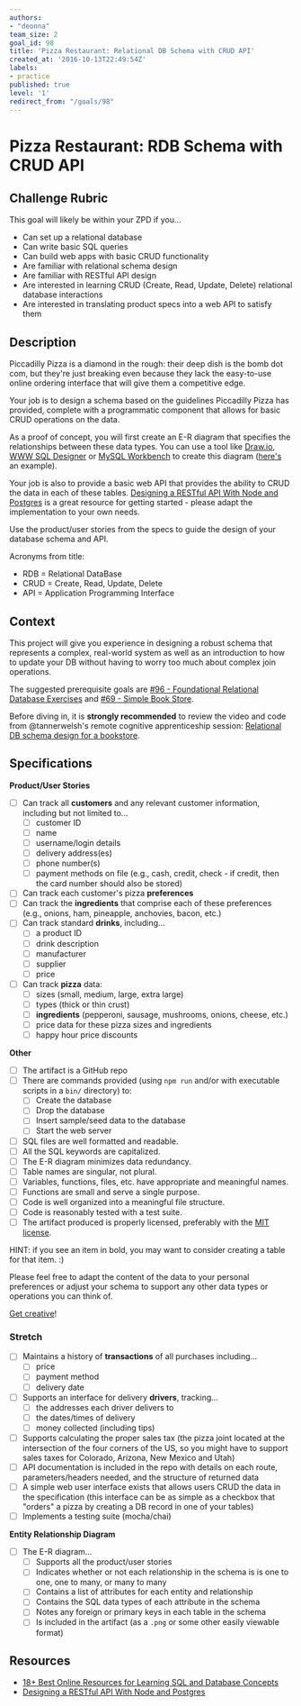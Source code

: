 ```yaml
---
authors:
- "deonna"
team_size: 2
goal_id: 98
title: 'Pizza Restaurant: Relational DB Schema with CRUD API'
created_at: '2016-10-13T22:49:54Z'
labels:
- practice
published: true
level: '1'
redirect_from: "/goals/98"
---
```


# Pizza Restaurant: RDB Schema with CRUD API

## Challenge Rubric

This goal will likely be within your ZPD if you...

- Can set up a relational database
- Can write basic SQL queries
- Can build web apps with basic CRUD functionality
- Are familiar with relational schema design
- Are familiar with RESTful API design
- Are interested in learning CRUD (Create, Read, Update, Delete) relational database interactions
- Are interested in translating product specs into a web API to satisfy them

## Description

Piccadilly Pizza is a diamond in the rough: their deep dish is the bomb dot com, but they're just breaking even because they lack the easy-to-use online ordering interface that will give them a competitive edge.

Your job is to design a schema based on the guidelines Piccadilly Pizza has provided, complete with a programmatic component that allows for basic CRUD operations on the data.

As a proof of concept, you will first create an E-R diagram that specifies the relationships between these data types. You can use a tool like [Draw.io](https://www.draw.io/?splash=0&libs=er;general;advanced;uml;basic;flowchart;arrows), [WWW SQL Designer](http://ondras.zarovi.cz/sql/demo/) or [MySQL Workbench](https://www.mysql.com/products/workbench/) to create this diagram ([here's](https://www.mysql.com/common/images/products/MySQL_Workbench_Visual_Design_Mac.png) an example).

Your job is also to provide a basic web API that provides the ability to CRUD the data in each of these tables. [Designing a RESTful API With Node and Postgres](http://mherman.org/blog/2016/03/13/designing-a-restful-api-with-node-and-postgres/#.WAqKX5MrKRt) is a great resource for getting started - please adapt the implementation to your own needs.

Use the product/user stories from the specs to guide the design of your database schema and API.

Acronyms from title:

- RDB = Relational DataBase
- CRUD = Create, Read, Update, Delete
- API = Application Programming Interface

## Context

This project will give you experience in designing a robust schema that represents a complex, real-world system as well as an introduction to how to update your DB without having to worry too much about complex join operations.

The suggested prerequisite goals are [#96 - Foundational Relational Database Exercises](./96-Foundational_Relational_Database_Exercises.md) and [#69 - Simple Book Store](./69-Simple_Book_Store.md).

Before diving in, it is **strongly recommended** to review the video and code from @tannerwelsh's remote cognitive apprenticeship session: [Relational DB schema design for a bookstore](https://github.com/GuildCrafts/cog-app/tree/master/sessions/02-bookstore-db-schema-20161026).

## Specifications

**Product/User Stories**

- [ ] Can track all **customers** and any relevant customer information, including but not limited to...
  - [ ] customer ID
  - [ ] name
  - [ ] username/login details
  - [ ] delivery address(es)
  - [ ] phone number(s)
  - [ ] payment methods on file (e.g., cash, credit, check - if credit, then the card number should also be stored)
- [ ] Can track each customer's pizza **preferences**
- [ ] Can track the **ingredients** that comprise each of these preferences (e.g., onions, ham, pineapple, anchovies, bacon, etc.)
- [ ] Can track standard **drinks**, including...
  - [ ] a product ID
  - [ ] drink description
  - [ ] manufacturer
  - [ ] supplier
  - [ ] price
- [ ] Can track **pizza** data:
  - [ ] sizes (small, medium, large, extra large)
  - [ ] types (thick or thin crust)
  - [ ] **ingredients** (pepperoni, sausage, mushrooms, onions, cheese, etc.)
  - [ ] price data for these pizza sizes and ingredients
  - [ ] happy hour price discounts

**Other**
- [ ] The artifact is a GitHub repo
- [ ] There are commands provided (using `npm run` and/or with executable scripts in a `bin/` directory) to:
  - [ ] Create the database
  - [ ] Drop the database
  - [ ] Insert sample/seed data to the database
  - [ ] Start the web server
- [ ] SQL files are well formatted and readable.
- [ ] All the SQL keywords are capitalized.
- [ ] The E-R diagram minimizes data redundancy.
- [ ] Table names are singular, not plural.
- [ ] Variables, functions, files, etc. have appropriate and meaningful names.
- [ ] Functions are small and serve a single purpose.
- [ ] Code is well organized into a meaningful file structure.
- [ ] Code is reasonably tested with a test suite.
- [ ] The artifact produced is properly licensed, preferably with the [MIT license](https://opensource.org/licenses/MIT).

HINT: if you see an item in bold, you may want to consider creating a table for that item. :)

Please feel free to adapt the content of the data to your personal preferences or adjust your schema to support any other data types or operations you can think of.

[Get creative](https://www.youtube.com/watch?v=9C_HReR_McQ)!

### Stretch

- [ ] Maintains a history of **transactions** of all purchases including...
  - [ ] price
  - [ ] payment method
  - [ ] delivery date
- [ ] Supports an interface for delivery **drivers**, tracking...
  - [ ] the addresses each driver delivers to
  - [ ] the dates/times of delivery
  - [ ] money collected (including tips)
- [ ] Supports calculating the proper sales tax (the pizza joint located at the intersection of the four corners of the US, so you might have to support sales taxes for Colorado, Arizona, New Mexico and Utah)
- [ ] API documentation is included in the repo with details on each route, parameters/headers needed, and the structure of returned data
- [ ] A simple web user interface exists that allows users CRUD the data in the specification (this interface can be as simple as a checkbox that "orders" a pizza by creating a DB record in one of your tables)
- [ ] Implements a testing suite (mocha/chai)

**Entity Relationship Diagram**

- [ ] The E-R diagram...
  - [ ] Supports all the product/user stories
  - [ ] Indicates whether or not each relationship in the schema is is one to one, one to many, or many to many
  - [ ] Contains a list of attributes for each entity and relationship
  - [ ] Contains the SQL data types of each attribute in the schema
  - [ ] Notes any foreign or primary keys in each table in the schema
  - [ ] Is included in the artifact (as a `.png` or some other easily viewable format)

## Resources

- [18+ Best Online Resources for Learning SQL and Database Concepts](http://www.vertabelo.com/blog/notes-from-the-lab/18-best-online-resources-for-learning-sql-and-database)
- [Designing a RESTful API With Node and Postgres](http://mherman.org/blog/2016/03/13/designing-a-restful-api-with-node-and-postgres/#.WAqKX5MrKRt)
